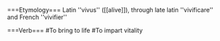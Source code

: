===Etymology===
Latin ''vivus'' ([[alive]]), through late latin ''vivificare'' and French ''vivifier''

===Verb===
#To bring to life
#To impart vitality